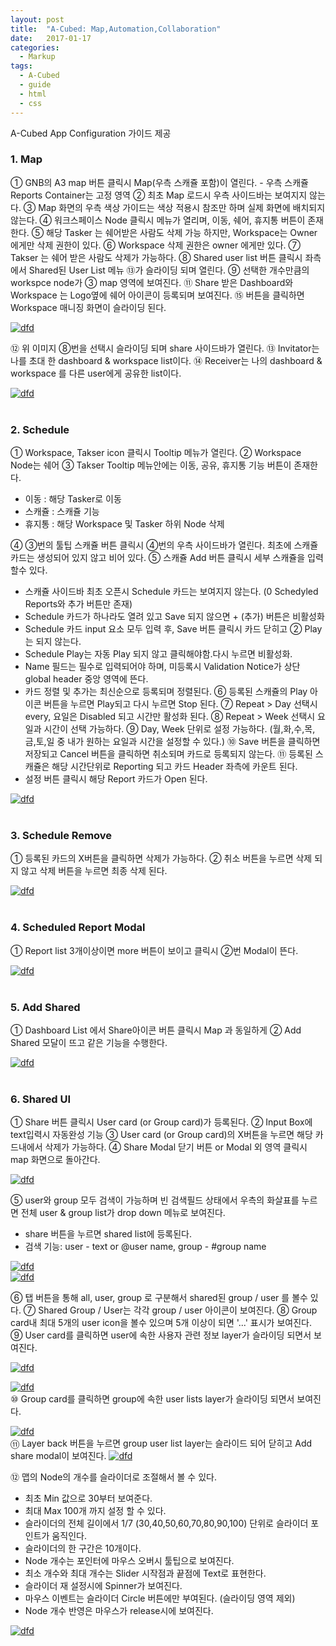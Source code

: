 ```yaml
---
layout: post
title:  "A-Cubed: Map,Automation,Collaboration"
date:   2017-01-17
categories:
  - Markup
tags:
  - A-Cubed
  - guide
  - html
  - css
---
```


A-Cubed App Configuration 가이드 제공

### 1. Map
① GNB의 A3 map 버튼 클릭시 Map(우측 스캐쥴 포함)이 열린다. 
    - 우측 스캐쥴 Reports Container는 고정 영역
② 최초 Map 로드시 우측 사이드바는 보여지지 않는다. 
③ Map 화면의 우측 색상 가이드는 색상 적용시 참조만 하며 실제 화면에 배치되지 않는다.
④ 워크스페이스 Node 클릭시 메뉴가 열리며,  이동, 쉐어, 휴지통 버튼이 존재한다.
⑤ 해당 Tasker 는 쉐어받은 사람도 삭제 가능 하지만, Workspace는 Owner 에게만 삭제 권한이 있다.
⑥ Workspace 삭제 권한은 owner 에게만 있다. 
⑦ Takser 는 쉐어 받은 사람도 삭제가 가능하다.
⑧ Shared user list 버튼 클릭시 좌측에서 Shared된 User List 메뉴 ⑬가 슬라이딩 되며 열린다.
⑨ 선택한 개수만큼의 workspce node가 ③ map 영역에 보여진다.
⑪ Share 받은  Dashboard와 Workspace 는 Logo옆에 쉐어 아이콘이 등록되며 보여진다.
⑮ 버튼을 클릭하면 Workspace 매니징 화면이 슬라이딩 된다. 


<a href="{{ site.url }}/images/works/20170117/image-1.jpg"><img src="{{ site.url }}/images/works/20170117/image-1.jpg" alt="dfd"></a>
<br>

⑫  위 이미지 ⑧번을 선택시 슬라이딩 되며 share 사이드바가 열린다.
⑬ Invitator는 나를 초대 한 dashboard & workspace list이다.
⑭ Receiver는 나의 dashboard & workspace 를 다른 user에게 공유한 list이다.

<a href="{{ site.url }}/images/works/20170117/image-2.jpg"><img src="{{ site.url }}/images/works/20170117/image-2.jpg" alt="dfd"></a>
<br>
<br>

### 2. Schedule
① Workspace, Takser icon 클릭시 Tooltip 메뉴가 열린다.
② Workspace Node는 쉐어
③ Takser Tooltip 메뉴안에는 이동, 공유, 휴지통 기능 버튼이 존재한다.

  * 이동 : 해당 Tasker로 이동
  * 스캐쥴 : 스캐쥴 기능
  * 휴지통 : 해당 Workspace 및 Tasker 하위 Node 삭제

④ ③번의 툴팁 스캐쥴 버튼 클릭시 ④번의 우측 사이드바가 열린다.  최초에 스캐쥴 카드는 생성되어 있지 않고 비어 있다. 
⑤  스캐쥴 Add 버튼 클릭시 세부 스캐쥴을 입력 할수 있다.

  * 스캐쥴 사이드바 최초 오픈시 Schedule 카드는 보여지지 않는다. (0 Schedyled Reports와 추가 버튼만 존재)
  * Schedule 카드가 하나라도 열려 있고 Save 되지 않으면 + (추가) 버튼은 비활성화
  * Schedule 카드 input 요소 모두 입력 후, Save 버튼 클릭시 카드 닫히고 ② Play는 되지 않는다.
  * Schedule Play는 자동 Play 되지 않고 클릭해야함.다시 누르면 비활성화.
  * Name 필드는 필수로 입력되어야 하며, 미등록시 Validation Notice가 상단 global header 중앙 영역에 뜬다.
  * 카드 정렬 및 추가는 최신순으로 등록되며 정렬된다.
⑥ 등록된 스캐쥴의 Play 아이콘 버튼을 누르면  Play되고 다시 누르면 Stop 된다.
⑦  Repeat > Day 선택시  every, 요일은 Disabled 되고 시간만 활성화 된다.
⑧ Repeat > Week 선택시 요일과 시간이 선택 가능하다.
⑨ Day, Week 단위로 설정 가능하다. (월,화,수,목,금,토,일 중 내가 원하는 요일과 시간을 설정할 수 있다.)
⑩ Save 버튼을 클릭하면 저장되고 Cancel 버튼을 클릭하면 취소되며 카드로 등록되지 않는다.
⑪ 등록된 스캐쥴은 해당 시간단위로 Reporting 되고 카드 Header 좌측에 카운트 된다.
  * 설정 버튼 클릭시 해당 Report 카드가 Open 된다. 
  
<a href="{{ site.url }}/images/works/20170117/image-3.jpg"><img src="{{ site.url }}/images/works/20170117/image-3.jpg" alt="dfd"></a>
<br>
<br>

### 3. Schedule Remove
① 등록된 카드의 X버튼을 클릭하면 삭제가 가능하다.
② 취소 버튼을 누르면 삭제 되지 않고 삭제 버튼을 누르면 최종 삭제 된다. 

<a href="{{ site.url }}/images/works/20170117/image-4.jpg"><img src="{{ site.url }}/images/works/20170117/image-4.jpg" alt="dfd"></a>
<br>
<br>

### 4. Scheduled Report Modal
① Report list 3개이상이면 more 버튼이 보이고 클릭시 ②번 Modal이 뜬다. 

<a href="{{ site.url }}/images/works/20170117/image-5.jpg"><img src="{{ site.url }}/images/works/20170117/image-5.jpg" alt="dfd"></a>
<br>
<br>

### 5. Add Shared
① Dashboard List 에서 Share아이콘 버튼 클릭시 Map 과 동일하게
② Add Shared 모달이 뜨고 같은 기능을 수행한다.

<a href="{{ site.url }}/images/works/20170117/image-6.jpg"><img src="{{ site.url }}/images/works/20170117/image-6.jpg" alt="dfd"></a>
<br>
<br>

### 6. Shared UI
① Share 버튼 클릭시 User card (or Group card)가 등록된다.
② Input Box에 text입력시 자동완성 기능
③ User card (or Group card)의 X버튼을 누르면 해당 카드내에서 삭제가 가능하다.
④ Share Modal  닫기 버튼 or Modal 외 영역 클릭시 map 화면으로 돌아간다.

<a href="{{ site.url }}/images/works/20170117/image-7.jpg"><img src="{{ site.url }}/images/works/20170117/image-7.jpg" alt="dfd"></a>
<br>

⑤ user와 group 모두 검색이 가능하며 빈 검색필드 상태에서 우측의 화살표를 누르면 전체 user & group list가 drop down 메뉴로 보여진다.

  * share 버튼을 누르면 shared list에 등록된다.
  * 검색 기능: user - text or @user name, group - #group name
  
<a href="{{ site.url }}/images/works/20170117/image-8.jpg"><img src="{{ site.url }}/images/works/20170117/image-8.jpg" alt="dfd"></a>
<br>
<a href="{{ site.url }}/images/works/20170117/image-9.jpg"><img src="{{ site.url }}/images/works/20170117/image-9.jpg" alt="dfd"></a>
<br>

⑥ 탭 버튼을 통해 all, user, group 로 구분해서 shared된 group / user 를 볼수 있다.
⑦ Shared Group / User는 각각 group / user 아이콘이 보여진다.
⑧ Group card내 최대 5개의 user icon을 볼수 있으며 5개 이상이 되면 '...' 표시가 보여진다.
⑨ User card를 클릭하면 user에 속한 사용자 관련 정보 layer가 슬라이딩 되면서 보여진다.

<a href="{{ site.url }}/images/works/20170117/image-10.jpg"><img src="{{ site.url }}/images/works/20170117/image-10.jpg" alt="dfd"></a>
<br>

<a href="{{ site.url }}/images/works/20170117/image-11.jpg"><img src="{{ site.url }}/images/works/20170117/image-11.jpg" alt="dfd"></a>
<br>
⑩ Group card를 클릭하면 group에 속한 user lists layer가 슬라이딩 되면서 보여진다.

<a href="{{ site.url }}/images/works/20170117/image-12.jpg"><img src="{{ site.url }}/images/works/20170117/image-12.jpg" alt="dfd"></a>
<br>
⑪ Layer back 버튼을 누르면 group user list layer는 슬라이드 되어 닫히고 Add share modal이 보여진다.
<a href="{{ site.url }}/images/works/20170117/image-13.jpg"><img src="{{ site.url }}/images/works/20170117/image-13.jpg" alt="dfd"></a>
<br>

⑫ 맵의 Node의 개수를 슬라이더로 조절해서 볼 수 있다.

  * 최초 Min 값으로 30부터 보여준다.
  * 최대 Max 100개 까지 설정 할 수 있다.
  * 슬라이더의 전체 길이에서 1/7 (30,40,50,60,70,80,90,100) 단위로 슬라이더 포인트가 움직인다.
  * 슬라이더의 한 구간은 10개이다.
  * Node 개수는 포인터에 마우스 오버시 툴팁으로 보여진다.
  * 최소 개수와 최대 개수는 Slider 시작점과 끝점에 Text로 표현한다.
  * 슬라이더 재 설정시에 Spinner가 보여진다.
  * 마우스 이벤트는 슬라이더 Circle 버튼에만 부여된다. (슬라이딩 영역 제외)
  * Node 개수 반영은 마우스가 release시에 보여진다.
  
<a href="{{ site.url }}/images/works/20170117/image-14.jpg"><img src="{{ site.url }}/images/works/20170117/image-14.jpg" alt="dfd"></a>
<br>
